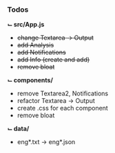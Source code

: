 ### Todos  

**⌙ src/App.js**  
  - ~~change Textarea → Output~~  
  - ~~add Analysis~~  
  - ~~add Notifications~~  
  - ~~add Info (create and add)~~  
  - ~~remove bloat~~  

**⌙ components/**  
  - remove Textarea2, Notifications  
  - refactor Textarea → Output  
  - create .css for each component  
  - remove bloat  

**⌙ data/**  
  - eng*.txt → eng*.json  

